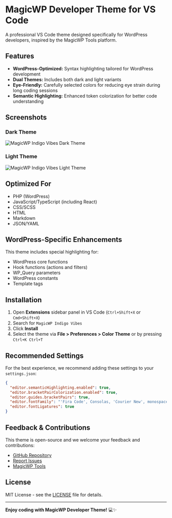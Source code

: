 # MagicWP Developer Theme for VS Code

A professional VS Code theme designed specifically for WordPress developers, inspired by the MagicWP Tools platform.

## Features

- **WordPress-Optimized:** Syntax highlighting tailored for WordPress development
- **Dual Themes:** Includes both dark and light variants
- **Eye-Friendly:** Carefully selected colors for reducing eye strain during long coding sessions
- **Semantic Highlighting:** Enhanced token colorization for better code understanding

## Screenshots

### Dark Theme
![MagicWP Indigo Vibes Dark Theme](https://raw.githubusercontent.com/wpacademy/magicwp-theme/master/images/dark-theme-screenshot.png)

### Light Theme
![MagicWP Indigo Vibes Light Theme](https://raw.githubusercontent.com/wpacademy/magicwp-theme/master/images/light-theme-screenshot.png)

## Optimized For

- PHP (WordPress)
- JavaScript/TypeScript (including React)
- CSS/SCSS
- HTML
- Markdown
- JSON/YAML

## WordPress-Specific Enhancements

This theme includes special highlighting for:
- WordPress core functions
- Hook functions (actions and filters)
- WP_Query parameters
- WordPress constants
- Template tags

## Installation

1. Open **Extensions** sidebar panel in VS Code (`Ctrl+Shift+X` or `Cmd+Shift+X`)
2. Search for `MagicWP Indigo Vibes`
3. Click **Install**
4. Select the theme via **File > Preferences > Color Theme** or by pressing `Ctrl+K Ctrl+T`

## Recommended Settings

For the best experience, we recommend adding these settings to your `settings.json`:

```json
{
  "editor.semanticHighlighting.enabled": true,
  "editor.bracketPairColorization.enabled": true,
  "editor.guides.bracketPairs": true,
  "editor.fontFamily": "'Fira Code', Consolas, 'Courier New', monospace",
  "editor.fontLigatures": true
}
```

## Feedback & Contributions

This theme is open-source and we welcome your feedback and contributions:

- [GitHub Repository](https://github.com/magicwp/magicwp-vscode-theme)
- [Report Issues](https://github.com/magicwp/magicwp-vscode-theme/issues)
- [MagicWP Tools](https://magicwptools.com)

## License

MIT License - see the [LICENSE](LICENSE) file for details.

---

**Enjoy coding with MagicWP Developer Theme!** 💻✨